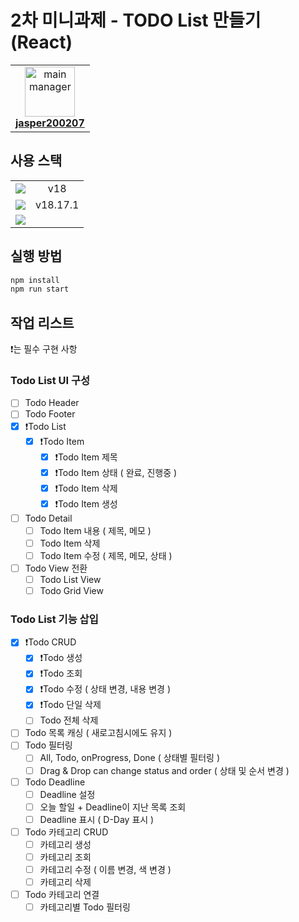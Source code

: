 # 2차 미니과제 - TODO List 만들기 (React)

<table>
  <tr>
    <td align="center">
      <a href="https://www.github.com/jasper200207">
        <img src="https://github.com/jasper200207.png" width="80" alt="main manager"/>
        <br/><b>jasper200207</b>
      </a>
    </td>
  </tr>
</table>

## 사용 스택

<table>
  <tr>
    <td align="center">
      <img src="https://img.shields.io/badge/React-61DAFB?style=flat-square&logo=React&logoColor=white" />
    </td>
    <td align="center">
      v18
    </td>
  </tr>
  <tr>
    <td align="center">
      <img src="https://img.shields.io/badge/Node.js-5FA04E?style=flat-square&logo=nodedotjs&logoColor=white" />
    </td>
    <td align="center">
      v18.17.1
    </td>
  </tr>
  <tr>
    <td align="center">
      <img src="https://img.shields.io/badge/TypeScript-0769AD?style=flat-square&logo=TypeScript&logoColor=white" />
    </td>
    <td align="center" />
  </tr>
</table>

## 실행 방법

```bash
npm install
npm run start
```

## 작업 리스트

❗️는 필수 구현 사항

### Todo List UI 구성

- [ ] Todo Header
- [ ] Todo Footer
- [x] ❗️Todo List
  - [x] ❗️Todo Item
    - [x] ❗️Todo Item 제목
    - [x] ❗️Todo Item 상태 ( 완료, 진행중 )
    - [x] ❗️Todo Item 삭제
    - [x] ❗️Todo Item 생성
- [ ] Todo Detail
  - [ ] Todo Item 내용 ( 제목, 메모 )
  - [ ] Todo Item 삭제
  - [ ] Todo Item 수정 ( 제목, 메모, 상태 )
- [ ] Todo View 전환
  - [ ] Todo List View
  - [ ] Todo Grid View

### Todo List 기능 삽입

- [x] ❗️Todo CRUD
  - [x] ❗️Todo 생성
  - [x] ❗️Todo 조회
  - [x] ❗️Todo 수정 ( 상태 변경, 내용 변경 )
  - [x] ❗️Todo 단일 삭제
  - [ ] Todo 전체 삭제
- [ ] Todo 목록 캐싱 ( 새로고침시에도 유지 )
- [ ] Todo 필터링
  - [ ] All, Todo, onProgress, Done ( 상태별 필터링 )
  - [ ] Drag & Drop can change status and order ( 상태 및 순서 변경 )
- [ ] Todo Deadline
  - [ ] Deadline 설정
  - [ ] 오늘 할일 + Deadline이 지난 목록 조회
  - [ ] Deadline 표시 ( D-Day 표시 )
- [ ] Todo 카테고리 CRUD
  - [ ] 카테고리 생성
  - [ ] 카테고리 조회
  - [ ] 카테고리 수정 ( 이름 변경, 색 변경 )
  - [ ] 카테고리 삭제
- [ ] Todo 카테고리 연결
  - [ ] 카테고리별 Todo 필터링
